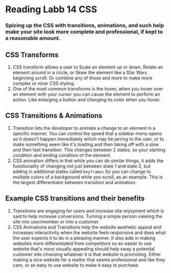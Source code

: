 # Reading Labb 14 CSS

### Spicing up the CSS with transitions, animations, and such help make your site look more complete and professional, if kept to a reasonable amount.

## CSS Transforms

1. CSS transform allows a user to Scale an element up or down, Rotate an element around in a circle, or Skew the element like a Star Wars beginning scroll. Or combine any of those and more to make more complex or nicer CSS styling.
2. One of the most common transforms is the hover, when you hover over an element with your cursor you can cause the element to perform an action. Like enlarging a button and changing its color when you hover.

## CSS Transitions & Animations

1. Transition lets the developer to animate a change to an element in a specific manner. You can control the speed that a sidebar menu opens so it doesn't happen immediately which may be jarring to the user, or to make something seem like it's loading and then taking off with a slow and then fast transition. This changes between 2 states, so your starting condition and ending condition of the element.
2. CSS animation differs in that while you can do similar things, it adds the functionality of changing not just between state 1 and state 2, but adding in additional states called `Keyframes` So you can change to multiple colors of a background while you scroll, as an example. This is the largest differentiator between transition and animation.

## Example CSS transitions and their benefits

1. Transitions are engaging for users and increase site enjoyment which is said to help increase conversions. Turning a simple person viewing the site into user/member or into a customer.
2. CSS Animations and Transitions help the website aesthetic appeal and increases interactivity when the website feels responsive and does what the user expects it to do in a pleasing manner. It also aids in making websites more differentiated from competitors so an easier to use website that's more visually appealing should help sway a potential customer into choosing whatever it is that website is promoting. Either making a nice website for a realtor that seems professional and like they care, or an easy to use website to make it easy to purchase. 